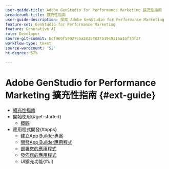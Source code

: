 ```yaml
---
user-guide-title: Adobe GenStudio for Performance Marketing 擴充性指南
breadcrumb-title: 擴充性指南
user-guide-description: 探索 Adobe GenStudio for Performance Marketing 的擴充性框架功能。
feature-set: GenStudio for Performance Marketing
feature: Generative AI
role: Developer
source-git-commit: bcf969f599279ba28354837b3949316a1bf7df27
workflow-type: tm+mt
source-wordcount: '52'
ht-degree: 57%

---
```



# Adobe GenStudio for Performance Marketing 擴充性指南 {#ext-guide}

+ [擴充性指南](home.md)
+ 開始使用{#get-started}
   + [概觀](overview.md)
+ 應用程式開發{#apps}
   + [建立App Builder專案](create-project.md)
   + [開發App Builder應用程式](create-app.md)
   + [部署您的應用程式](deploy-app.md)
   + [發佈您的應用程式](distribute-app.md)
   + UI擴充功能{#ui}
